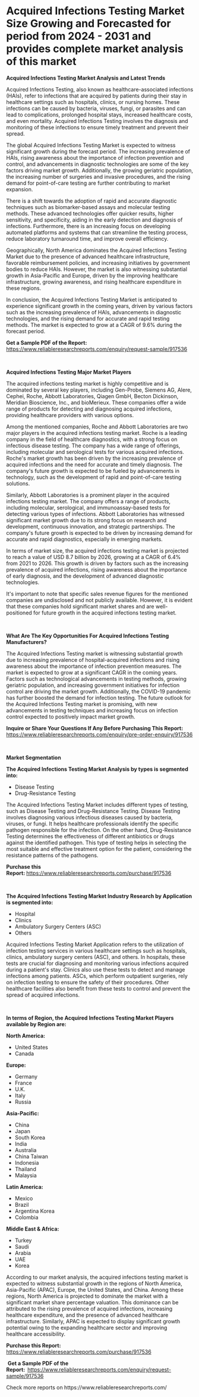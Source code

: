 <p><h1>Acquired Infections Testing Market Size Growing and Forecasted for period from 2024 - 2031 and provides complete market analysis of this market</h1></p><p><strong>Acquired Infections Testing Market Analysis and Latest Trends</strong></p>
<p><p>Acquired Infections Testing, also known as healthcare-associated infections (HAIs), refer to infections that are acquired by patients during their stay in healthcare settings such as hospitals, clinics, or nursing homes. These infections can be caused by bacteria, viruses, fungi, or parasites and can lead to complications, prolonged hospital stays, increased healthcare costs, and even mortality. Acquired Infections Testing involves the diagnosis and monitoring of these infections to ensure timely treatment and prevent their spread.</p><p>The global Acquired Infections Testing Market is expected to witness significant growth during the forecast period. The increasing prevalence of HAIs, rising awareness about the importance of infection prevention and control, and advancements in diagnostic technologies are some of the key factors driving market growth. Additionally, the growing geriatric population, the increasing number of surgeries and invasive procedures, and the rising demand for point-of-care testing are further contributing to market expansion.</p><p>There is a shift towards the adoption of rapid and accurate diagnostic techniques such as biomarker-based assays and molecular testing methods. These advanced technologies offer quicker results, higher sensitivity, and specificity, aiding in the early detection and diagnosis of infections. Furthermore, there is an increasing focus on developing automated platforms and systems that can streamline the testing process, reduce laboratory turnaround time, and improve overall efficiency.</p><p>Geographically, North America dominates the Acquired Infections Testing Market due to the presence of advanced healthcare infrastructure, favorable reimbursement policies, and increasing initiatives by government bodies to reduce HAIs. However, the market is also witnessing substantial growth in Asia-Pacific and Europe, driven by the improving healthcare infrastructure, growing awareness, and rising healthcare expenditure in these regions.</p><p>In conclusion, the Acquired Infections Testing Market is anticipated to experience significant growth in the coming years, driven by various factors such as the increasing prevalence of HAIs, advancements in diagnostic technologies, and the rising demand for accurate and rapid testing methods. The market is expected to grow at a CAGR of 9.6% during the forecast period.</p></p>
<p><strong>Get a Sample PDF of the Report:&nbsp;</strong> <a href="https://www.reliableresearchreports.com/enquiry/request-sample/917536">https://www.reliableresearchreports.com/enquiry/request-sample/917536</a></p>
<p>&nbsp;</p>
<p><strong>Acquired Infections Testing Major Market Players</strong></p>
<p><p>The acquired infections testing market is highly competitive and is dominated by several key players, including Gen-Probe, Siemens AG, Alere, Cephei, Roche, Abbott Laboratories, Qiagen GmbH, Becton Dickinson, Meridian Bioscience, Inc., and bioMerieux. These companies offer a wide range of products for detecting and diagnosing acquired infections, providing healthcare providers with various options.</p><p>Among the mentioned companies, Roche and Abbott Laboratories are two major players in the acquired infections testing market. Roche is a leading company in the field of healthcare diagnostics, with a strong focus on infectious disease testing. The company has a wide range of offerings, including molecular and serological tests for various acquired infections. Roche's market growth has been driven by the increasing prevalence of acquired infections and the need for accurate and timely diagnosis. The company's future growth is expected to be fueled by advancements in technology, such as the development of rapid and point-of-care testing solutions.</p><p>Similarly, Abbott Laboratories is a prominent player in the acquired infections testing market. The company offers a range of products, including molecular, serological, and immunoassay-based tests for detecting various types of infections. Abbott Laboratories has witnessed significant market growth due to its strong focus on research and development, continuous innovation, and strategic partnerships. The company's future growth is expected to be driven by increasing demand for accurate and rapid diagnostics, especially in emerging markets.</p><p>In terms of market size, the acquired infections testing market is projected to reach a value of USD 8.7 billion by 2026, growing at a CAGR of 6.4% from 2021 to 2026. This growth is driven by factors such as the increasing prevalence of acquired infections, rising awareness about the importance of early diagnosis, and the development of advanced diagnostic technologies.</p><p>It's important to note that specific sales revenue figures for the mentioned companies are undisclosed and not publicly available. However, it is evident that these companies hold significant market shares and are well-positioned for future growth in the acquired infections testing market.</p></p>
<p>&nbsp;</p>
<p><strong>What Are The Key Opportunities For Acquired Infections Testing Manufacturers?</strong></p>
<p><p>The Acquired Infections Testing market is witnessing substantial growth due to increasing prevalence of hospital-acquired infections and rising awareness about the importance of infection prevention measures. The market is expected to grow at a significant CAGR in the coming years. Factors such as technological advancements in testing methods, growing geriatric population, and increasing government initiatives for infection control are driving the market growth. Additionally, the COVID-19 pandemic has further boosted the demand for infection testing. The future outlook for the Acquired Infections Testing market is promising, with new advancements in testing techniques and increasing focus on infection control expected to positively impact market growth.</p></p>
<p><strong>Inquire or Share Your Questions If Any Before Purchasing This Report:</strong> <a href="https://www.reliableresearchreports.com/enquiry/pre-order-enquiry/917536">https://www.reliableresearchreports.com/enquiry/pre-order-enquiry/917536</a></p>
<p>&nbsp;</p>
<p><strong>Market Segmentation</strong></p>
<p><strong>The Acquired Infections Testing Market Analysis by types is segmented into:</strong></p>
<p><ul><li>Disease Testing</li><li>Drug-Resistance Testing</li></ul></p>
<p><p>The Acquired Infections Testing Market includes different types of testing, such as Disease Testing and Drug-Resistance Testing. Disease Testing involves diagnosing various infectious diseases caused by bacteria, viruses, or fungi. It helps healthcare professionals identify the specific pathogen responsible for the infection. On the other hand, Drug-Resistance Testing determines the effectiveness of different antibiotics or drugs against the identified pathogen. This type of testing helps in selecting the most suitable and effective treatment option for the patient, considering the resistance patterns of the pathogens.</p></p>
<p><strong>Purchase this Report:&nbsp;</strong><a href="https://www.reliableresearchreports.com/purchase/917536">https://www.reliableresearchreports.com/purchase/917536</a></p>
<p>&nbsp;</p>
<p><strong>The Acquired Infections Testing Market Industry Research by Application is segmented into:</strong></p>
<p><ul><li>Hospital</li><li>Clinics</li><li>Ambulatory Surgery Centers (ASC)</li><li>Others</li></ul></p>
<p><p>Acquired Infections Testing Market Application refers to the utilization of infection testing services in various healthcare settings such as hospitals, clinics, ambulatory surgery centers (ASC), and others. In hospitals, these tests are crucial for diagnosing and monitoring various infections acquired during a patient's stay. Clinics also use these tests to detect and manage infections among patients. ASCs, which perform outpatient surgeries, rely on infection testing to ensure the safety of their procedures. Other healthcare facilities also benefit from these tests to control and prevent the spread of acquired infections.</p></p>
<p>&nbsp;</p>
<p><strong>In terms of Region, the Acquired Infections Testing Market Players available by Region are:</strong></p>
<p>
    <p> <strong> North America: </strong>
        <ul>
            <li>United States</li>
            <li>Canada</li>
        </ul>
        </p> 
    <p> <strong> Europe: </strong>
        <ul>
            <li>Germany</li>
            <li>France</li>
            <li>U.K.</li>
            <li>Italy</li>
            <li>Russia</li>
        </ul>
        </p> 
    <p> <strong> Asia-Pacific: </strong>
        <ul>
            <li>China</li>
            <li>Japan</li>
            <li>South Korea</li>
            <li>India</li>
            <li>Australia</li>
            <li>China Taiwan</li>
            <li>Indonesia</li>
            <li>Thailand</li>
            <li>Malaysia</li>
        </ul>
        </p> 
    <p> <strong> Latin America: </strong>
        <ul>
            <li>Mexico</li>
            <li>Brazil</li>
            <li>Argentina Korea</li>
            <li>Colombia</li>
        </ul>
        </p> 
    <p> <strong> Middle East & Africa: </strong>
        <ul>
            <li>Turkey</li>
            <li>Saudi</li>
            <li>Arabia</li>
            <li>UAE</li>
            <li>Korea</li>
        </ul>
    </p>
    </p>
<p><p>According to our market analysis, the acquired infections testing market is expected to witness substantial growth in the regions of North America, Asia-Pacific (APAC), Europe, the United States, and China. Among these regions, North America is projected to dominate the market with a significant market share percentage valuation. This dominance can be attributed to the rising prevalence of acquired infections, increasing healthcare expenditure, and the presence of advanced healthcare infrastructure. Similarly, APAC is expected to display significant growth potential owing to the expanding healthcare sector and improving healthcare accessibility.</p></p>
<p><strong>Purchase this Report: </strong><a href="https://www.reliableresearchreports.com/purchase/917536">https://www.reliableresearchreports.com/purchase/917536</a></p>
<p>&nbsp;<strong>Get a Sample PDF of the Report:&nbsp;&nbsp;</strong><a href="https://www.reliableresearchreports.com/enquiry/request-sample/917536">https://www.reliableresearchreports.com/enquiry/request-sample/917536</a></p>
<p><strong></strong></p>
<p>Check more reports on https://www.reliableresearchreports.com/</p>